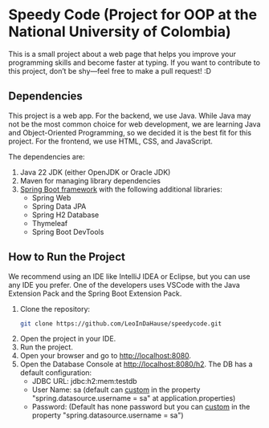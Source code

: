 # Speedy Code (Project for OOP at the National University of Colombia)

This is a small project about a web page that helps you improve your programming skills and become faster at typing. If you want to contribute to this project, don’t be shy—feel free to make a pull request! :D

## Dependencies

This project is a web app. For the backend, we use Java. While Java may not be the most common choice for web development, we are learning Java and Object-Oriented Programming, so we decided it is the best fit for this project. For the frontend, we use HTML, CSS, and JavaScript. 

The dependencies are:

1. Java 22 JDK (either OpenJDK or Oracle JDK)
2. Maven for managing library dependencies
3. [Spring Boot framework](https://spring.io/projects/spring-boot) with the following additional libraries:
    * Spring Web
    * Spring Data JPA
    * Spring H2 Database
    * Thymeleaf
    * Spring Boot DevTools

## How to Run the Project

We recommend using an IDE like IntelliJ IDEA or Eclipse, but you can use any IDE you prefer. One of the developers uses VSCode with the Java Extension Pack and the Spring Boot Extension Pack.

1. Clone the repository:
    ```bash
    git clone https://github.com/LeoInDaHause/speedycode.git
    ```
2. Open the project in your IDE.
3. Run the project.
4. Open your browser and go to [http://localhost:8080](http://localhost:8080).
5. Open the Database Console at [http://localhost:8080/h2](http://localhost:8080/h2-console). The DB has a default configuration:
    * JDBC URL: jdbc:h2:mem:testdb
    * User Name: sa (default can [custom](https://github.com/LeoInDaHause/speedycode/blob/main/target/classes/application.properties) in the property "spring.datasource.username = sa" at application.properties)
    * Password: (Default has none password but you can [custom](https://github.com/LeoInDaHause/speedycode/blob/main/target/classes/application.properties) in the property "spring.datasource.username = sa")


